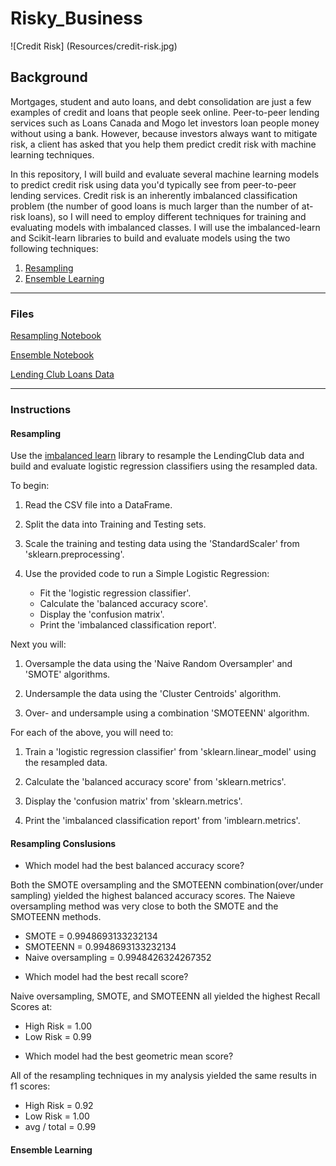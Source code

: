 # Risky_Business

![Credit Risk] (Resources/credit-risk.jpg)

## Background

Mortgages, student and auto loans, and debt consolidation are just a few examples of credit and loans that people seek online. Peer-to-peer lending services such as Loans Canada and Mogo let investors loan people money without using a bank. However, because investors always want to mitigate risk, a client has asked that you help them predict credit risk with machine learning techniques.

In this repository, I will build and evaluate several machine learning models to predict credit risk using data you'd typically see from peer-to-peer lending services. Credit risk is an inherently imbalanced classification problem (the number of good loans is much larger than the number of at-risk loans), so I will need to employ different techniques for training and evaluating models with imbalanced classes. I will use the imbalanced-learn and Scikit-learn libraries to build and evaluate models using the two following techniques:

1. [Resampling](#Resampling)
2. [Ensemble Learning](#Ensemble-Learning)

---

### Files

[Resampling Notebook](Notebooks/credit_risk_resampling.ipynb)

[Ensemble Notebook](Notebooks/credit_risk_ensemble.ipynb)

[Lending Club Loans Data](Resources/LoanStats_2019Q1.csv.zip)

---

### Instructions

#### Resampling

Use the [imbalanced learn](https://imbalanced-learn.readthedocs.io) library to resample the LendingClub data and build and evaluate logistic regression classifiers using the resampled data.

To begin:

1. Read the CSV file into a DataFrame.

2. Split the data into Training and Testing sets.

3. Scale the training and testing data using the 'StandardScaler' from 'sklearn.preprocessing'.

4. Use the provided code to run a Simple Logistic Regression:
    * Fit the 'logistic regression classifier'.
    * Calculate the 'balanced accuracy score'.
    * Display the 'confusion matrix'.
    * Print the 'imbalanced classification report'.

Next you will:

1. Oversample the data using the 'Naive Random Oversampler' and 'SMOTE' algorithms.

2. Undersample the data using the 'Cluster Centroids' algorithm.

3. Over- and undersample using a combination 'SMOTEENN' algorithm.


For each of the above, you will need to:

1. Train a 'logistic regression classifier' from 'sklearn.linear_model' using the resampled data.

2. Calculate the 'balanced accuracy score' from 'sklearn.metrics'.

3. Display the 'confusion matrix' from 'sklearn.metrics'.

4. Print the 'imbalanced classification report' from 'imblearn.metrics'.

#### Resampling Conslusions

* Which model had the best balanced accuracy score?

Both the SMOTE oversampling and the SMOTEENN combination(over/under sampling) yielded the highest balanced accuracy scores. The Naieve oversampling method was very close to both the SMOTE and the SMOTEENN methods.

- SMOTE = 0.9948693133232134
- SMOTEENN = 0.9948693133232134
- Naive oversampling = 0.9948426324267352


* Which model had the best recall score?

Naive oversampling, SMOTE, and SMOTEENN all yielded the highest Recall Scores at:

- High Risk = 1.00
- Low Risk = 0.99


* Which model had the best geometric mean score?

All of the resampling techniques in my analysis yielded the same results in f1 scores:

- High Risk = 0.92
- Low Risk = 1.00
- avg / total = 0.99


#### Ensemble Learning